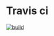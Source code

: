 Travis ci
=======

[![build](https://travis-ci.org/alsam1992/otus-qa-course?banch=master)](https://travis-ci.org/alsam1992/otus-qa-course)

